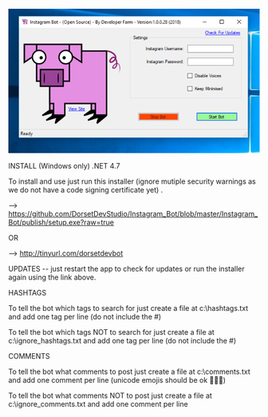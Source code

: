 ﻿

![Screenshot](https://github.com/DorsetDevStudio/Instagram_Bot/blob/master/Instagram_Bot/Resources/Images/screenshot.PNG)



INSTALL (Windows only) .NET 4.7

To install and use just run this installer (ignore mutiple security warnings as we do not have a code signing certificate yet) .


--> https://github.com/DorsetDevStudio/Instagram_Bot/blob/master/Instagram_Bot/publish/setup.exe?raw=true

OR

--> http://tinyurl.com/dorsetdevbot


UPDATES  -- just restart the app to check for updates or run the installer again using the link above.



HASHTAGS

To tell the bot which tags to search for just create a file at c:\hashtags.txt and add one tag per line (do not include the #)

To tell the bot which tags NOT to search for just create a file at c:\ignore_hashtags.txt and add one tag per line (do not include the #)



COMMENTS

To tell the bot what comments to post just create a file at c:\comments.txt and add one comment per line (unicode emojis should be ok 👟👟👟)

To tell the bot what comments NOT to post just create a file at c:\ignore_comments.txt and add one comment per line



